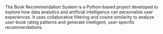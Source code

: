 The Book Recommendation System is a Python-based project developed to explore how data analytics and artificial intelligence can personalize user experiences. It uses collaborative filtering and cosine similarity to analyze user-book rating patterns and generate intelligent, user-specific recommendations.
